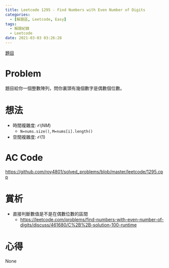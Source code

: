 ```yaml
---
title: Leetcode 1295 - Find Numbers with Even Number of Digits
categories:
  - [解題區, Leetcode, Easy]
tags:
  - 解題紀錄
  - Leetcode
date: 2021-03-03 03:26:28
---
```


[題目](https://leetcode.com/problems/find-numbers-with-even-number-of-digits/)

# Problem
題目給你一個整數陣列，問你裏頭有幾個數字是偶數個位數。

# 想法

- 時間複雜度: $\mathcal{O}(NM)$
  - `N=nums.size()`, `M=nums[i].length()`
- 空間複雜度: $\mathcal{O}(1)$

# AC Code
<https://github.com/roy4801/solved_problems/blob/master/leetcode/1295.cpp>

# 賞析

- 直接判斷數值是不是在偶數位數的區間
  - <https://leetcode.com/problems/find-numbers-with-even-number-of-digits/discuss/461680/C%2B%2B-solution-100-runtime>

# 心得

None
